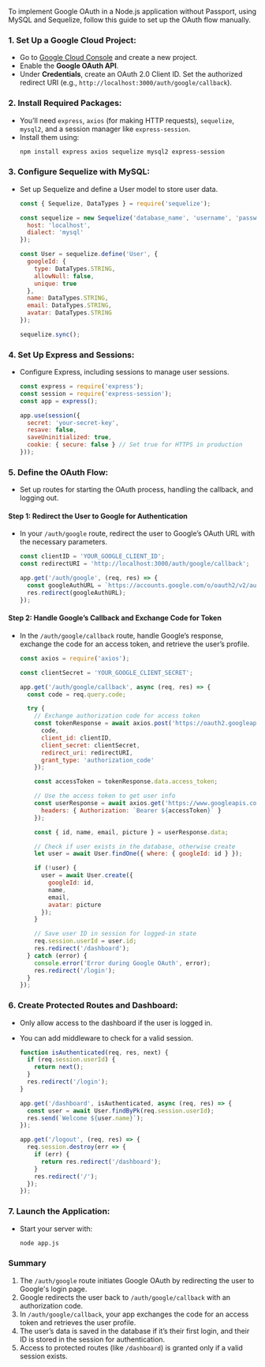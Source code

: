 To implement Google OAuth in a Node.js application without Passport, using MySQL and Sequelize, follow this guide to set up the OAuth flow manually.

### 1. **Set Up a Google Cloud Project**:
   - Go to [Google Cloud Console](https://console.cloud.google.com/) and create a new project.
   - Enable the **Google OAuth API**.
   - Under **Credentials**, create an OAuth 2.0 Client ID. Set the authorized redirect URI (e.g., `http://localhost:3000/auth/google/callback`).

### 2. **Install Required Packages**:
   - You’ll need `express`, `axios` (for making HTTP requests), `sequelize`, `mysql2`, and a session manager like `express-session`.
   - Install them using:
     ```bash
     npm install express axios sequelize mysql2 express-session
     ```

### 3. **Configure Sequelize with MySQL**:
   - Set up Sequelize and define a User model to store user data.

     ```javascript
     const { Sequelize, DataTypes } = require('sequelize');

     const sequelize = new Sequelize('database_name', 'username', 'password', {
       host: 'localhost',
       dialect: 'mysql'
     });

     const User = sequelize.define('User', {
       googleId: {
         type: DataTypes.STRING,
         allowNull: false,
         unique: true
       },
       name: DataTypes.STRING,
       email: DataTypes.STRING,
       avatar: DataTypes.STRING
     });

     sequelize.sync();
     ```

### 4. **Set Up Express and Sessions**:
   - Configure Express, including sessions to manage user sessions.
     ```javascript
     const express = require('express');
     const session = require('express-session');
     const app = express();

     app.use(session({
       secret: 'your-secret-key',
       resave: false,
       saveUninitialized: true,
       cookie: { secure: false } // Set true for HTTPS in production
     }));
     ```

### 5. **Define the OAuth Flow**:
   - Set up routes for starting the OAuth process, handling the callback, and logging out.

#### Step 1: Redirect the User to Google for Authentication
   - In your `/auth/google` route, redirect the user to Google’s OAuth URL with the necessary parameters.

     ```javascript
     const clientID = 'YOUR_GOOGLE_CLIENT_ID';
     const redirectURI = 'http://localhost:3000/auth/google/callback';

     app.get('/auth/google', (req, res) => {
       const googleAuthURL = `https://accounts.google.com/o/oauth2/v2/auth?client_id=${clientID}&redirect_uri=${redirectURI}&response_type=code&scope=profile email`;
       res.redirect(googleAuthURL);
     });
     ```

#### Step 2: Handle Google’s Callback and Exchange Code for Token
   - In the `/auth/google/callback` route, handle Google’s response, exchange the code for an access token, and retrieve the user’s profile.

     ```javascript
     const axios = require('axios');

     const clientSecret = 'YOUR_GOOGLE_CLIENT_SECRET';

     app.get('/auth/google/callback', async (req, res) => {
       const code = req.query.code;

       try {
         // Exchange authorization code for access token
         const tokenResponse = await axios.post('https://oauth2.googleapis.com/token', {
           code,
           client_id: clientID,
           client_secret: clientSecret,
           redirect_uri: redirectURI,
           grant_type: 'authorization_code'
         });

         const accessToken = tokenResponse.data.access_token;

         // Use the access token to get user info
         const userResponse = await axios.get('https://www.googleapis.com/oauth2/v2/userinfo', {
           headers: { Authorization: `Bearer ${accessToken}` }
         });

         const { id, name, email, picture } = userResponse.data;

         // Check if user exists in the database, otherwise create
         let user = await User.findOne({ where: { googleId: id } });

         if (!user) {
           user = await User.create({
             googleId: id,
             name,
             email,
             avatar: picture
           });
         }

         // Save user ID in session for logged-in state
         req.session.userId = user.id;
         res.redirect('/dashboard');
       } catch (error) {
         console.error('Error during Google OAuth', error);
         res.redirect('/login');
       }
     });
     ```

### 6. **Create Protected Routes and Dashboard**:
   - Only allow access to the dashboard if the user is logged in.
   - You can add middleware to check for a valid session.

     ```javascript
     function isAuthenticated(req, res, next) {
       if (req.session.userId) {
         return next();
       }
       res.redirect('/login');
     }

     app.get('/dashboard', isAuthenticated, async (req, res) => {
       const user = await User.findByPk(req.session.userId);
       res.send(`Welcome ${user.name}`);
     });

     app.get('/logout', (req, res) => {
       req.session.destroy(err => {
         if (err) {
           return res.redirect('/dashboard');
         }
         res.redirect('/');
       });
     });
     ```

### 7. **Launch the Application**:
   - Start your server with:
     ```bash
     node app.js
     ```

### Summary
1. The `/auth/google` route initiates Google OAuth by redirecting the user to Google's login page.
2. Google redirects the user back to `/auth/google/callback` with an authorization code.
3. In `/auth/google/callback`, your app exchanges the code for an access token and retrieves the user profile.
4. The user’s data is saved in the database if it’s their first login, and their ID is stored in the session for authentication.
5. Access to protected routes (like `/dashboard`) is granted only if a valid session exists.
